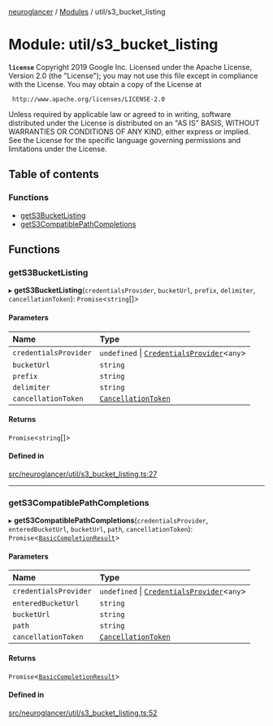 [neuroglancer](../README.md) / [Modules](../modules.md) / util/s3\_bucket\_listing

# Module: util/s3\_bucket\_listing

**`license`**
Copyright 2019 Google Inc.
Licensed under the Apache License, Version 2.0 (the "License");
you may not use this file except in compliance with the License.
You may obtain a copy of the License at

     http://www.apache.org/licenses/LICENSE-2.0

Unless required by applicable law or agreed to in writing, software
distributed under the License is distributed on an "AS IS" BASIS,
WITHOUT WARRANTIES OR CONDITIONS OF ANY KIND, either express or implied.
See the License for the specific language governing permissions and
limitations under the License.

## Table of contents

### Functions

- [getS3BucketListing](util_s3_bucket_listing.md#gets3bucketlisting)
- [getS3CompatiblePathCompletions](util_s3_bucket_listing.md#gets3compatiblepathcompletions)

## Functions

### getS3BucketListing

▸ **getS3BucketListing**(`credentialsProvider`, `bucketUrl`, `prefix`, `delimiter`, `cancellationToken`): `Promise`<`string`[]\>

#### Parameters

| Name | Type |
| :------ | :------ |
| `credentialsProvider` | `undefined` \| [`CredentialsProvider`](../classes/credentials_provider.CredentialsProvider.md)<`any`\> |
| `bucketUrl` | `string` |
| `prefix` | `string` |
| `delimiter` | `string` |
| `cancellationToken` | [`CancellationToken`](../interfaces/util_cancellation.CancellationToken.md) |

#### Returns

`Promise`<`string`[]\>

#### Defined in

[src/neuroglancer/util/s3_bucket_listing.ts:27](https://github.com/ActiveBrainAtlas2/neuroglancer/blob/1beb5d34/src/neuroglancer/util/s3_bucket_listing.ts#L27)

___

### getS3CompatiblePathCompletions

▸ **getS3CompatiblePathCompletions**(`credentialsProvider`, `enteredBucketUrl`, `bucketUrl`, `path`, `cancellationToken`): `Promise`<[`BasicCompletionResult`](../interfaces/util_completion.BasicCompletionResult.md)\>

#### Parameters

| Name | Type |
| :------ | :------ |
| `credentialsProvider` | `undefined` \| [`CredentialsProvider`](../classes/credentials_provider.CredentialsProvider.md)<`any`\> |
| `enteredBucketUrl` | `string` |
| `bucketUrl` | `string` |
| `path` | `string` |
| `cancellationToken` | [`CancellationToken`](../interfaces/util_cancellation.CancellationToken.md) |

#### Returns

`Promise`<[`BasicCompletionResult`](../interfaces/util_completion.BasicCompletionResult.md)\>

#### Defined in

[src/neuroglancer/util/s3_bucket_listing.ts:52](https://github.com/ActiveBrainAtlas2/neuroglancer/blob/1beb5d34/src/neuroglancer/util/s3_bucket_listing.ts#L52)
